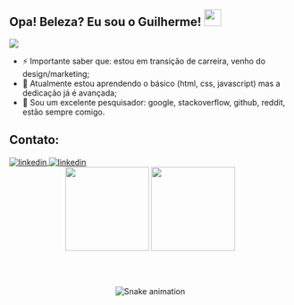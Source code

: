 ## Opa! Beleza? Eu sou o Guilherme! <img src="https://raw.githubusercontent.com/kaueMarques/kaueMarques/master/hi.gif" height="30px"> 

![](https://komarev.com/ghpvc/?username=your-github-username&color=brightgreen)

- ⚡ Importante saber que: estou em transição de carreira, venho do design/marketing;
- 🌱 Atualmente estou aprendendo o básico (html, css, javascript) mas a dedicação já é avançada;
- 🔭 Sou um excelente pesquisador: google, stackoverflow, github, reddit, estão sempre comigo.

## Contato:
<div>
<a href="https://linkedin.com/in/guilhermeemanuell" target="_blank">
  <img align="center" src="https://img.shields.io/badge/-guilhermeemanuell-606060?style=flat&logo=linkedin" alt="linkedin"/>
  <a href="mailto:emanuellguilherme@gmail.com" target="_blank">
  <img align="center" src="https://img.shields.io/badge/-guilhermeemanuell-606060?style=flat&logo=gmail" alt="linkedin"/></a>
</div>

<div align="center">
<!-- <img height="150em" src="https://github-profile-summary-cards.vercel.app/api/cards/profile-details?username=guilhermeemanuell&theme=graywhite&show_icons=true"/>  -->
<img height="150em" src="https://github-readme-stats.vercel.app/api?username=guilhermeemanuell&show_icons=true&theme=graywhite"/>
<img height="150em" src="https://github-readme-stats.vercel.app/api/top-langs/?username=guilhermeemanuell&layout=compact&langs_count=7&theme=graywhite"/> 
</div>

##
<br>

<div align="center">

![Snake animation](https://github.com/guilhermeemanuell/guilhermeemanuell/blob/output/github-contribution-grid-snake.svg)

</div>